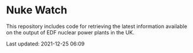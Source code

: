 # Nuke Watch

This repository includes code for retrieving the latest information available on the output of EDF nuclear power plants in the UK.

Last updated: 2021-12-25 06:09